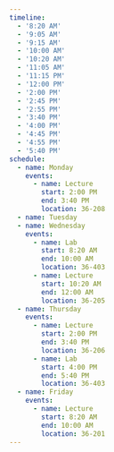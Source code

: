 ```yaml
---
timeline:
  - '8:20 AM'
  - '9:05 AM'
  - '9:15 AM'
  - '10:00 AM'
  - '10:20 AM'
  - '11:05 AM'
  - '11:15 PM'
  - '12:00 PM'
  - '2:00 PM'
  - '2:45 PM'
  - '2:55 PM'
  - '3:40 PM'
  - '4:00 PM'
  - '4:45 PM'
  - '4:55 PM'
  - '5:40 PM'
schedule:
  - name: Monday
    events:
      - name: Lecture
        start: 2:00 PM
        end: 3:40 PM
        location: 36-208
  - name: Tuesday
  - name: Wednesday
    events:
      - name: Lab
        start: 8:20 AM
        end: 10:00 AM
        location: 36-403
      - name: Lecture
        start: 10:20 AM
        end: 12:00 AM
        location: 36-205
  - name: Thursday
    events:
      - name: Lecture
        start: 2:00 PM
        end: 3:40 PM
        location: 36-206
      - name: Lab
        start: 4:00 PM
        end: 5:40 PM
        location: 36-403
  - name: Friday
    events:
      - name: Lecture
        start: 8:20 AM
        end: 10:00 AM
        location: 36-201
---
```


